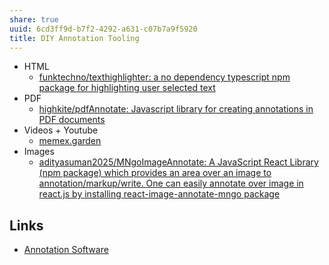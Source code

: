```yaml
---
share: true
uuid: 6cd3ff9d-b7f2-4292-a631-c07b7a9f5920
title: DIY Annotation Tooling
---
```

* HTML
	* [funktechno/texthighlighter: a no dependency typescript npm package for highlighting user selected text](https://github.com/funktechno/texthighlighter)
* PDF
	* [highkite/pdfAnnotate: Javascript library for creating annotations in PDF documents](https://github.com/highkite/pdfAnnotate)
* Videos + Youtube
	* [memex.garden](/c6cc57b2-ed86-4f69-b656-c534988f6673)
* Images
	* [adityasuman2025/MNgoImageAnnotate: A JavaScript React Library (npm package) which provides an area over an image to annotation/markup/write. One can easily annotate over image in react.js by installing react-image-annotate-mngo package](https://github.com/adityasuman2025/MNgoImageAnnotate)

## Links

* [Annotation Software](/e05c991c-dfcc-463c-a05c-15867785d629)